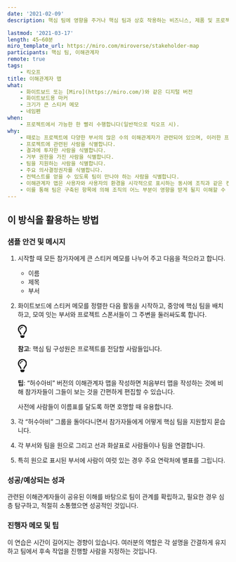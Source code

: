 ```yaml
---
date: '2021-02-09'
description: 핵심 팀에 영향을 주거나 핵심 팀과 상호 작용하는 비즈니스, 제품 및 프로젝트 이해관계자를 매핑합니다.

lastmod: '2021-03-17'
length: 45~60분
miro_template_url: https://miro.com/miroverse/stakeholder-map
participants: 핵심 팀, 이해관계자
remote: true
tags:
    - 킥오프
title: 이해관계자 맵
what:
    - 화이트보드 또는 [Miro](https://miro.com/)와 같은 디지털 버전
    - 화이트보드용 마커
    - 크기가 큰 스티커 메모
    - 네임펜
when:
    - 프로젝트에서 가능한 한 빨리 수행합니다(일반적으로 킥오프 시).
why:
    - 때로는 프로젝트에 다양한 부서의 많은 수의 이해관계자가 관련되어 있으며, 이러한 프로젝트를 식별해야 합니다.
    - 프로젝트에 관련된 사람을 식별합니다.
    - 결과에 투자한 사람을 식별합니다.
    - 거부 권한을 가진 사람을 식별합니다.
    - 팀을 지원하는 사람을 식별합니다.
    - 주요 의사결정권자를 식별합니다.
    - 컨텍스트를 얻을 수 있도록 팀이 만나야 하는 사람을 식별합니다.
    - 이해관계자 맵은 사용자와 사용자의 환경을 시각적으로 표시하는 동시에 조직과 같은 컨텍스트 내에서 연결을 보여 줍니다.
    - 이를 통해 팀은 구축된 항목에 의해 조직의 어느 부분이 영향을 받게 될지 이해할 수 있습니다.
---
```


<h2 id="how-to-use-this-method">이 방식을 활용하는
방법</h2>

<div class="bg-gray-dark p-lg-5 p-3 mb-4"><div
class="col-lg-9"><h3
id="sample-agenda--prompts">샘플 안건 및 메시지</h3>

<ol>

<li>

<p>시작할 때 모든 참가자에게 큰 스티커 메모를 나누어 주고 다음을 적으라고 합니다.</p>

<ul>

<li>이름</li>

<li>제목</li>

<li>부서</li>

</ul>

</li>

<li>

<p>화이트보드에 스티커 메모를 정렬한 다음 활동을 시작하고, 중앙에 핵심 팀을 배치하고, 모여 잇는 부서와
프로젝트 스폰서들이 그 주변을 둘러싸도록 합니다.</p>

<div class="callout td-box--gray-darkest p-3 my-5
border-bottom border-right border-left border-top row"><div
class="col-1 row align-items-center
justify-content-center"><svg height="30"
aria-hidden="true" focusable="false"
data-prefix="far" data-icon="lightbulb"
role="img" xmlns="http://www.w3.org/2000/svg"
viewBox="0 0 352 512" class="svg-inline--fa
fa-lightbulb"><path fill="currentColor"
d="M176 80c-52.94 0-96 43.06-96 96 0 8.84 7.16 16 16 16s16-7.16
16-16c0-35.3 28.72-64 64-64 8.84 0 16-7.16 16-16s-7.16-16-16-16zM96.06
459.17c0 3.15.93 6.22 2.68 8.84l24.51 36.84c2.97 4.46 7.97 7.14 13.32
7.14h78.85c5.36 0 10.36-2.68 13.32-7.14l24.51-36.84c1.74-2.62 2.67-5.7
2.68-8.84l.05-43.18H96.02l.04 43.18zM176 0C73.72 0 0 82.97 0 176c0
44.37 16.45 84.85 43.56 115.78 16.64 18.99 42.74 58.8 52.42
92.16v.06h48v-.12c-.01-4.77-.72-9.51-2.15-14.07-5.59-17.81-22.82-64.77-62.17-109.67-20.54-23.43-31.52-53.15-31.61-84.14-.2-73.64
59.67-128 127.95-128 70.58 0 128 57.42 128 128 0 30.97-11.24
60.85-31.65 84.14-39.11 44.61-56.42 91.47-62.1 109.46a47.507 47.507 0
0 0-2.22 14.3v.1h48v-.05c9.68-33.37 35.78-73.18 52.42-92.16C335.55
260.85 352 220.37 352 176 352 78.8 273.2 0 176 0z"
class=""></path></svg></div><div
class="col-11"><p><strong>참고</strong>:
핵심 팀 구성원은 프로젝트를 전담할 사람들입니다.</p></div></div>

<div class="callout td-box--gray-darkest p-3 my-5
border-bottom border-right border-left border-top row"><div
class="col-1 row align-items-center
justify-content-center"><svg height="30"
aria-hidden="true" focusable="false"
data-prefix="far" data-icon="lightbulb"
role="img" xmlns="http://www.w3.org/2000/svg"
viewBox="0 0 352 512" class="svg-inline--fa
fa-lightbulb"><path fill="currentColor"
d="M176 80c-52.94 0-96 43.06-96 96 0 8.84 7.16 16 16 16s16-7.16
16-16c0-35.3 28.72-64 64-64 8.84 0 16-7.16 16-16s-7.16-16-16-16zM96.06
459.17c0 3.15.93 6.22 2.68 8.84l24.51 36.84c2.97 4.46 7.97 7.14 13.32
7.14h78.85c5.36 0 10.36-2.68 13.32-7.14l24.51-36.84c1.74-2.62 2.67-5.7
2.68-8.84l.05-43.18H96.02l.04 43.18zM176 0C73.72 0 0 82.97 0 176c0
44.37 16.45 84.85 43.56 115.78 16.64 18.99 42.74 58.8 52.42
92.16v.06h48v-.12c-.01-4.77-.72-9.51-2.15-14.07-5.59-17.81-22.82-64.77-62.17-109.67-20.54-23.43-31.52-53.15-31.61-84.14-.2-73.64
59.67-128 127.95-128 70.58 0 128 57.42 128 128 0 30.97-11.24
60.85-31.65 84.14-39.11 44.61-56.42 91.47-62.1 109.46a47.507 47.507 0
0 0-2.22 14.3v.1h48v-.05c9.68-33.37 35.78-73.18 52.42-92.16C335.55
260.85 352 220.37 352 176 352 78.8 273.2 0 176 0z"
class=""></path></svg></div><div
class="col-11"><p><strong>팁</strong>:
“허수아비” 버전의 이해관계자 맵을 작성하면 처음부터 맵을 작성하는 것에 비해 참가자들이 그들이 보는 것을 간편하게 편집할 수
있습니다.</p></div></div>

<p>사전에 사람들이 이름표를 달도록 하면 호명할 때 유용합니다.</p>

</li>

<li>

<p>각 “허수아비” 그룹을 돌아다니면서 참가자들에게 어떻게 핵심 팀을 지원할지 묻습니다.</p>

</li>

<li>

<p>각 부서와 팀을 원으로 그리고 선과 화살표로 사람들이나 팀을 연결합니다.</p>

</li>

<li>

<p>특히 원으로 표시된 부서에 사람이 여럿 있는 경우 주요 연락처에 별표를 그립니다.</p>

</li>

</ol>

</div></div>

<div class="bg-gray-dark p-lg-5 p-3 mb-4"><div
class="col-lg-9"><h3
id="successexpected-outcomes">성공/예상되는 성과</h3>

<p>관련된 이해관계자들이 공유된 이해를 바탕으로 팀이 관계를 확립하고, 필요한 경우 심층 탐구하고, 적절히
소통했으면 성공적인 것입니다.</div></div>

<div class="bg-gray-dark p-lg-5 p-3 mb-4"><div
class="col-lg-9"><h3
id="facilitator-notes--tips">진행자 메모 및 팁</h3>

<p>이 연습은 시간이 길어지는 경향이 있습니다. 여러분의 역할은 각 설명을 간결하게 유지하고 팀에서 후속 작업을
진행할 사람을 지정하는 것입니다.</div></div>
